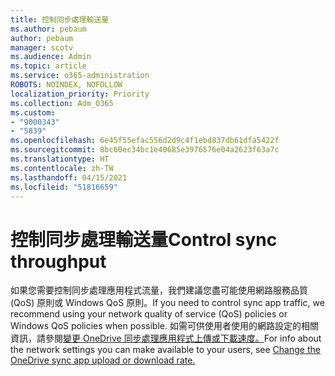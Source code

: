 ```yaml
---
title: 控制同步處理輸送量
ms.author: pebaum
author: pebaum
manager: scotv
ms.audience: Admin
ms.topic: article
ms.service: o365-administration
ROBOTS: NOINDEX, NOFOLLOW
localization_priority: Priority
ms.collection: Adm_O365
ms.custom:
- "9000343"
- "5839"
ms.openlocfilehash: 6e45f55efac556d2d9c4f1ebd837db61dfa5422f
ms.sourcegitcommit: 8bc60ec34bc1e40685e3976576e04a2623f63a7c
ms.translationtype: HT
ms.contentlocale: zh-TW
ms.lasthandoff: 04/15/2021
ms.locfileid: "51816659"
---
```

# <a name="control-sync-throughput"></a><span data-ttu-id="cfdde-102">控制同步處理輸送量</span><span class="sxs-lookup"><span data-stu-id="cfdde-102">Control sync throughput</span></span>

<span data-ttu-id="cfdde-103">如果您需要控制同步處理應用程式流量，我們建議您盡可能使用網路服務品質 (QoS) 原則或 Windows QoS 原則。</span><span class="sxs-lookup"><span data-stu-id="cfdde-103">If you need to control sync app traffic, we recommend using your network quality of service (QoS) policies or Windows QoS policies when possible.</span></span> <span data-ttu-id="cfdde-104">如需可供使用者使用的網路設定的相關資訊，請參閱[變更 OneDrive 同步處理應用程式上傳或下載速度。](https://support.office.com/article/71cc69da-2371-4981-8cc8-b4558bdda56e)</span><span class="sxs-lookup"><span data-stu-id="cfdde-104">For info about the network settings you can make available to your users, see [Change the OneDrive sync app upload or download rate.](https://support.office.com/article/71cc69da-2371-4981-8cc8-b4558bdda56e)</span></span>